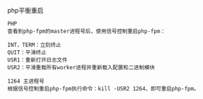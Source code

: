   php平衡重启

	PHP
	查看到php-fpm的master进程号后，使用信号控制重启php-fpm：
	
	INT，TERM：立刻终止  
	QUIT：平滑终止  
	USR1：重新打开日志文件  
	USR2：平滑重载所有worker进程并重新载入配置和二进制模块    
	
	1264 主进程号
	根据信号控制重启php-fpm执行命令：kill -USR2 1264，即可重启php-fpm。
